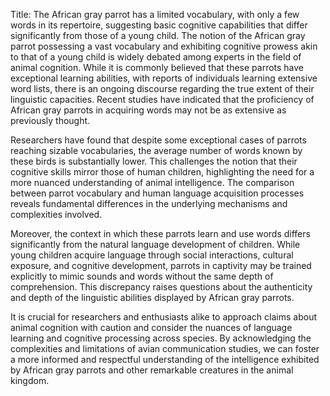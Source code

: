 Title: The African gray parrot has a limited vocabulary, with only a few words in its repertoire, suggesting basic cognitive capabilities that differ significantly from those of a young child.
The notion of the African gray parrot possessing a vast vocabulary and exhibiting cognitive prowess akin to that of a young child is widely debated among experts in the field of animal cognition. While it is commonly believed that these parrots have exceptional learning abilities, with reports of individuals learning extensive word lists, there is an ongoing discourse regarding the true extent of their linguistic capacities. Recent studies have indicated that the proficiency of African gray parrots in acquiring words may not be as extensive as previously thought.

Researchers have found that despite some exceptional cases of parrots reaching sizable vocabularies, the average number of words known by these birds is substantially lower. This challenges the notion that their cognitive skills mirror those of human children, highlighting the need for a more nuanced understanding of animal intelligence. The comparison between parrot vocabulary and human language acquisition processes reveals fundamental differences in the underlying mechanisms and complexities involved.

Moreover, the context in which these parrots learn and use words differs significantly from the natural language development of children. While young children acquire language through social interactions, cultural exposure, and cognitive development, parrots in captivity may be trained explicitly to mimic sounds and words without the same depth of comprehension. This discrepancy raises questions about the authenticity and depth of the linguistic abilities displayed by African gray parrots.

It is crucial for researchers and enthusiasts alike to approach claims about animal cognition with caution and consider the nuances of language learning and cognitive processing across species. By acknowledging the complexities and limitations of avian communication studies, we can foster a more informed and respectful understanding of the intelligence exhibited by African gray parrots and other remarkable creatures in the animal kingdom.